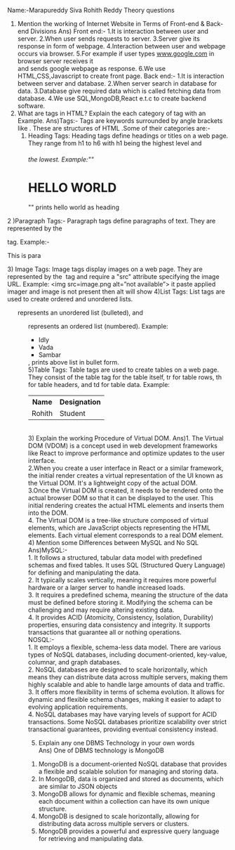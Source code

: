 Name:-Marapureddy Siva Rohith Reddy
Theory questions
1) Mention the working of Internet Website in Terms of Front-end & Back-end Divisions
Ans) Front end:-
         1.It is interaction between user and server.
         2.When user sends  requests to server.
          3.Server give its response in form of webpage.
          4.Interaction between user and webpage occurs via browser.
         5.For example if user types www.google.com in browser server receives it         
            and sends  google webpage as response.
         6.We use HTML,CSS,Javascript to create front page.
        Back end:-
         1.It is interaction between server and database.
         2.When server search in database for data.
         3.Database give required data which is called fetching data from database.
          4.We use SQL,MongoDB,React e.t.c to create backend software.
2) What are tags in HTML? Explain the each category of tag with an Example.
Ans)Tags:-
                Tags are keywords surrounded by angle brackets like <html>.
         These are structures of HTML .Some of their categories are:-
     1. Heading Tags:
Heading tags define headings or titles on a web page. They range from h1 to h6 with h1 being the highest level and <h6> the lowest. 
Example:""<h1> HELLO WORLD </h1>""  prints hello world as heading



2 )Paragraph Tags:-
Paragraph tags define paragraphs of text. They are represented by the <p> tag. Example:-<p> This is para </p>
3) Image Tags:
Image tags display images on a web page. They are represented by the <img> tag and require a "src" attribute specifying the image URL. 
Example: <img src=image.png alt=”not available”> it paste applied imager and image is not present then alt will show
4)List Tags:
List tags are used to create ordered and unordered lists. <ul> represents an unordered list (bulleted), and <ol> represents an ordered list (numbered). Example: <ul>
  <li>Idly</li>
  <li>Vada</li>
  <li>Sambar</li>
</ul>, prints above list in bullet form.<br>
5)Table Tags:
Table tags are used to create tables on a web page. They consist of the table tag for the table itself, tr for table rows, th for table headers, and td for table data. 
Example: <table>
  <tr>
    <th>Name</th>
    <th>Designation</th>
  </tr>
  <tr>
    <td>Rohith</td>
    <td>Student</td>
  </tr>
</table>
<br>
3) Explain the working Procedure of Virtual DOM.
Ans)1. The Virtual DOM (VDOM) is a concept used in web development frameworks like React to improve performance and optimize updates to the user interface.<br>
2.When you create a user interface in React or a similar framework, the initial render creates a virtual representation of the UI known as the Virtual DOM. It's a lightweight copy of the actual DOM.<br>
3.Once the Virtual DOM is created, it needs to be rendered onto the actual browser DOM so that it can be displayed to the user. This initial rendering creates the actual HTML elements and inserts them into the DOM.<br>
4. The Virtual DOM is a tree-like structure composed of virtual elements, which are JavaScript objects representing the HTML elements. Each virtual element corresponds to a real DOM element.<br>      
4) Mention some Differences between MySQL and No SQL<br>
Ans)MySQL:-<br>
1.	It follows a structured, tabular data model with predefined schemas and fixed tables. It uses SQL (Structured Query Language) for defining and manipulating the data.<br>
2.	It typically scales vertically, meaning it requires more powerful hardware or a larger server to handle increased loads.<br>
3.	It requires a predefined schema, meaning the structure of the data must be defined before storing it. Modifying the schema can be challenging and may require altering existing data.<br>
4.	It provides ACID (Atomicity, Consistency, Isolation, Durability) properties, ensuring data consistency and integrity. It supports transactions that guarantee all or nothing operations.<br>
NOSQL:-<br>
1.	It employs a flexible, schema-less data model. There are various types of NoSQL databases, including document-oriented, key-value, columnar, and graph databases.<br>
2.	NoSQL databases are designed to scale horizontally, which means they can distribute data across multiple servers, making them highly scalable and able to handle large amounts of data and traffic.<br>
3.	It offers more flexibility in terms of schema evolution. It allows for dynamic and flexible schema changes, making it easier to adapt to evolving application requirements.<br>
4.	NoSQL databases may have varying levels of support for ACID transactions. Some NoSQL databases prioritize scalability over strict transactional guarantees, providing eventual consistency instead.<br>

5) Explain any one DBMS Technology in your own words<br>
Ans) One of DBMS technology is MongoDB<br>
1.	MongoDB is a document-oriented NoSQL database that provides a flexible and scalable solution for managing and storing data.<br>
2.	In MongoDB, data is organized and stored as documents, which are similar to JSON objects<br>
3.	MongoDB allows for dynamic and flexible schemas, meaning each document within a collection can have its own unique structure.<br>
4.	MongoDB is designed to scale horizontally, allowing for distributing data across multiple servers or clusters.<br>
5.	MongoDB provides a powerful and expressive query language for retrieving and manipulating data.










